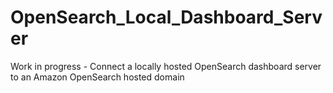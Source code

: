 # OpenSearch_Local_Dashboard_Server
Work in progress - Connect a locally hosted OpenSearch dashboard server to an Amazon OpenSearch hosted domain
